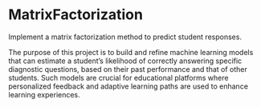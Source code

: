 # MatrixFactorization

Implement a matrix factorization method to predict student responses.

The purpose of this project is to build and refine machine learning models that can estimate a student’s likelihood of correctly answering specific diagnostic questions, based on their past performance and that of other students. Such models are crucial for educational platforms where personalized feedback and adaptive learning paths are used to enhance learning experiences.

